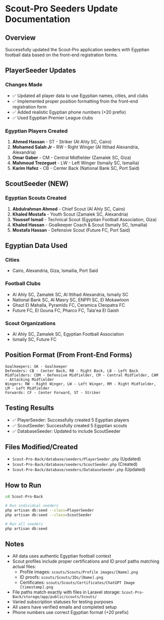 # Scout-Pro Seeders Update Documentation

## Overview
Successfully updated the Scout-Pro application seeders with Egyptian football data based on the front-end registration forms.

## PlayerSeeder Updates

### Changes Made
- ✅ Updated all player data to use Egyptian names, cities, and clubs
- ✅ Implemented proper position formatting from the front-end registration form
- ✅ Added realistic Egyptian phone numbers (+20 prefix)
- ✅ Used Egyptian Premier League clubs

### Egyptian Players Created
1. **Ahmed Hassan** - ST - Striker (Al Ahly SC, Cairo)
2. **Mohamed Salah Jr** - RW - Right Winger (Al Ittihad Alexandria, Alexandria)
3. **Omar Gaber** - CM - Central Midfielder (Zamalek SC, Giza)
4. **Mahmoud Trezeguet** - LW - Left Winger (Ismaily SC, Ismailia)
5. **Karim Hafez** - CB - Center Back (National Bank SC, Port Said)

## ScoutSeeder (NEW)

### Egyptian Scouts Created
1. **Abdulrahman Ahmed** - Chief Scout (Al Ahly SC, Cairo)
2. **Khaled Mostafa** - Youth Scout (Zamalek SC, Alexandria)
3. **Youssef Ismail** - Technical Scout (Egyptian Football Association, Giza)
4. **Khaled Hassan** - Goalkeeper Coach & Scout (Ismaily SC, Ismailia)
5. **Mostafa Hassan** - Defensive Scout (Future FC, Port Said)

## Egyptian Data Used

### Cities
- Cairo, Alexandria, Giza, Ismailia, Port Said

### Football Clubs
- Al Ahly SC, Zamalek SC, Al Ittihad Alexandria, Ismaily SC
- National Bank SC, Al Masry SC, ENPPI SC, El Mokawloon
- Ghazl El Mahalla, Pyramids FC, Ceramica Cleopatra FC
- Future FC, El Gouna FC, Pharco FC, Tala'ea El Gaish

### Scout Organizations
- Al Ahly SC, Zamalek SC, Egyptian Football Association
- Ismaily SC, Future FC

## Position Format (From Front-End Forms)
```
Goalkeepers: GK - Goalkeeper
Defenders: CB - Center Back, RB - Right Back, LB - Left Back
Midfielders: CDM - Defensive Midfielder, CM - Central Midfielder, CAM - Attacking Midfielder
Wingers: RW - Right Winger, LW - Left Winger, RM - Right Midfielder, LM - Left Midfielder
Forwards: CF - Center Forward, ST - Striker
```

## Testing Results
- ✅ PlayerSeeder: Successfully created 5 Egyptian players
- ✅ ScoutSeeder: Successfully created 5 Egyptian scouts
- ✅ DatabaseSeeder: Updated to include ScoutSeeder

## Files Modified/Created
- `Scout-Pro-Back/database/seeders/PlayerSeeder.php` (Updated)
- `Scout-Pro-Back/database/seeders/ScoutSeeder.php` (Created)
- `Scout-Pro-Back/database/seeders/DatabaseSeeder.php` (Updated)

## How to Run
```bash
cd Scout-Pro-Back

# Run individual seeders
php artisan db:seed --class=PlayerSeeder
php artisan db:seed --class=ScoutSeeder

# Run all seeders
php artisan db:seed
```

## Notes
- All data uses authentic Egyptian football context
- Scout profiles include proper certifications and ID proof paths matching actual files:
  - Profile images: `scouts/Scouts/Profile images/[Name].png` 
  - ID proofs: `scouts/Scouts/IDs/[Name].png`
  - Certificates: `scouts/Scouts/Certificates/ChatGPT Image [timestamp].png`
- File paths match exactly with files in Laravel storage: `Scout-Pro-Back/storage/app/public/scouts/Scouts/`
- Varied subscription statuses for testing purposes
- All users have verified emails and completed setup
- Phone numbers use correct Egyptian format (+20 prefix) 